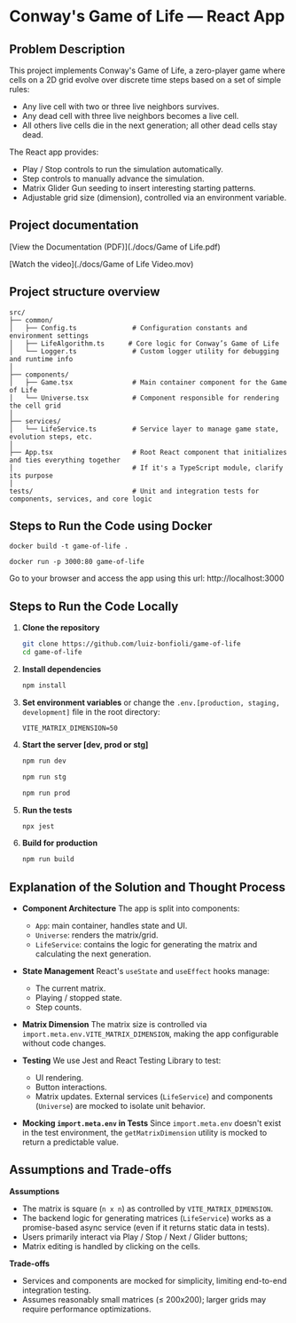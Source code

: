 # Conway's Game of Life — React App

## Problem Description

This project implements Conway's Game of Life, a zero-player game where cells on a 2D grid evolve over discrete time steps based on a set of simple rules:

* Any live cell with two or three live neighbors survives.
* Any dead cell with three live neighbors becomes a live cell.
* All others live cells die in the next generation; all other dead cells stay dead.

The React app provides:

* Play / Stop controls to run the simulation automatically.
* Step controls to manually advance the simulation.
* Matrix Glider Gun seeding to insert interesting starting patterns.
* Adjustable grid size (dimension), controlled via an environment variable.

## Project documentation
[View the Documentation (PDF)](./docs/Game of Life.pdf)

[Watch the video](./docs/Game of Life Video.mov)

## Project structure overview
```
src/
├── common/
│   ├── Config.ts              # Configuration constants and environment settings
│   ├── LifeAlgorithm.ts      # Core logic for Conway’s Game of Life 
│   └── Logger.ts              # Custom logger utility for debugging and runtime info
│
├── components/
│   ├── Game.tsx               # Main container component for the Game of Life
│   └── Universe.tsx           # Component responsible for rendering the cell grid
│
├── services/
│   └── LifeService.ts         # Service layer to manage game state, evolution steps, etc.
│
├── App.tsx                    # Root React component that initializes and ties everything together
│                              # If it's a TypeScript module, clarify its purpose
│
tests/                         # Unit and integration tests for components, services, and core logic

```

## Steps to Run the Code using Docker
```shell
docker build -t game-of-life . 
```
```shell
docker run -p 3000:80 game-of-life
```
Go to your browser and access the app using this url: http://localhost:3000

## Steps to Run the Code Locally

1. **Clone the repository**

   ```bash
   git clone https://github.com/luiz-bonfioli/game-of-life
   cd game-of-life
   ```

2. **Install dependencies**

   ```bash
   npm install
   ```

3. **Set environment variables**
   or change the `.env.[production, staging, development]` file in the root directory:

   ```
   VITE_MATRIX_DIMENSION=50
   ```

4. **Start the server [dev, prod or stg]**

   ```bash
   npm run dev
   ```

   ```bash
   npm run stg
   ```

   ```bash
   npm run prod
   ```

5. **Run the tests**

   ```bash
   npx jest 
   ```

6. **Build for production**

   ```bash
   npm run build
   ```

## Explanation of the Solution and Thought Process

* **Component Architecture**
  The app is split into components:

    * `App`: main container, handles state and UI.
    * `Universe`: renders the matrix/grid.
    * `LifeService`: contains the logic for generating the matrix and calculating the next generation.

* **State Management**
  React's `useState` and `useEffect` hooks manage:

    * The current matrix.
    * Playing / stopped state.
    * Step counts.

* **Matrix Dimension**
  The matrix size is controlled via `import.meta.env.VITE_MATRIX_DIMENSION`, making the app configurable without code changes.

* **Testing**
  We use Jest and React Testing Library to test:

    * UI rendering.
    * Button interactions.
    * Matrix updates.
      External services (`LifeService`) and components (`Universe`) are mocked to isolate unit behavior.

* **Mocking `import.meta.env` in Tests**
  Since `import.meta.env` doesn't exist in the test environment, the `getMatrixDimension` utility is mocked to return a predictable value.

## Assumptions and Trade-offs

**Assumptions**

* The matrix is square (`n x n`) as controlled by `VITE_MATRIX_DIMENSION`.
* The backend logic for generating matrices (`LifeService`) works as a promise-based async service (even if it returns static data in tests).
* Users primarily interact via Play / Stop / Next / Glider buttons; 
* Matrix editing is handled by clicking on the cells.

**Trade-offs**

* Services and components are mocked for simplicity, limiting end-to-end integration testing.
* Assumes reasonably small matrices (≤ 200x200); larger grids may require performance optimizations.
